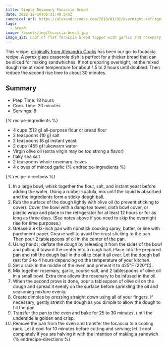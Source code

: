 ```yaml
---
title: Simple Rosemary Focaccia Bread
date: 2022-12-19T05:31:40.540Z
canonical_url: https://alexandracooks.com/2018/03/02/overnight-refrigerator-focaccia-best-focaccia/
tags:
  - bread
image: /assets/img/focaccia-bread.jpg
image_alt: Loaf of flat focaccia bread topped with garlic and rosemary
---
```

This recipe, [originally from Alexandra Cooks](https://alexandracooks.com/2018/03/02/overnight-refrigerator-focaccia-best-focaccia/) has been our go-to focaccia recipe. A pyrex glass casserole dish is perfect for a thicker bread that can be sliced for making sandwhiches. If not preparing overnight, let the mixed dough rise at room temperature for about 1.5 to 2 hours until doubled. Then reduce the second rise time to about 30 minutes.

## Summary

- Prep Time: 18 hours
- Cook Time: 20 minutes
- Servings: 8

{% recipe-ingredients %}

- 4 cups (512 g) all-purpose flour or bread flour
- 2 teaspoons (10 g) salt
- 2 teaspoons (8 g) instant yeast
- 2 cups (455 g) lukewarm water
- Virgin olive oil (extra virgin may be too strong a flavor)
- flaky sea salt
- 2 teaspoons whole rosemary leaves
- 4 cloves of minced garlic
{% endrecipe-ingredients %}

{% recipe-directions %}

1. In a large bowl, whisk together the flour, salt, and instant yeast before adding the water. Using a rubber spatula, mix until the liquid is absorbed and the ingredients form a sticky dough ball.
1. Rub the surface of the dough lightly with olive oil (to prevent sticking to cover). Cover the bowl with a damp tea towel, cloth bowl cover, or plastic wrap and place in the refrigerator for at least 12 hours or for as long as three days. (See notes above if you need to skip the overnight rise for time purposes.)
1. Grease a 9×13-inch pan with nonstick cooking spray, butter, or line with parchment paper. Grease well to avoid the crust sticking to the pan. Then pour 2 tablespoons of oil in the center of the pan.
1. Using hands, deflate the dough by releasing it from the sides of the bowl and pulling it toward the center into a rough ball. Place into the prepared pan and roll the dough ball in the oil to coat it all over. Let the dough ball rest for 3 to 4 hours depending on the temperature of your kitchen.
1. Set a rack in the middle of the oven and preheat it to 425°F (220°C).
1. Mix together rosemary, garlic, course salt, and 2 tablespoons of olive oil in a small bowl. Extra time allows the rosemary to be infused in the oil.
1. When the second prove is done, pour a tablespoon of olive oil on the dough and spread it evenly on the surface before sprinkling the oil and seasoning mixture evenly.
1. Create dimples by pressing straight down using all of your fingers. If necessary, gently stretch the dough as you dimple to allow the dough to fill the pan.
1. Transfer the pan to the oven and bake for 25 to 30 minutes, until the underside is golden and crisp.
1. Remove the pan from the oven and transfer the focaccia to a cooling rack. Let it cool for 10 minutes before cutting and serving; let it cool completely if you are halving it with the intention of making a sandwich.
{% endrecipe-directions %}

